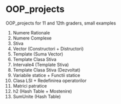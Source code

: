 # OOP_projects

OOP_projects for 11 and 12th graders, small examples

01. Numere Rationale
02. Numere Complexe
03. Stiva
04. Vector (Constructori + Distructori)
05. Template (Suma Vector)
06. Template Clasa Stiva
07. Intervale4 (Template Stiva)
08. Template Clasa Stiva (Dezvoltat)
09. Variabile statice + Functii statice
10. Clasa LSI + Redefinirea operatorilor
11. Matrici patratice
12. h2 (Hash Table + Mostenire)
13. SumUnite (Hash Table)
